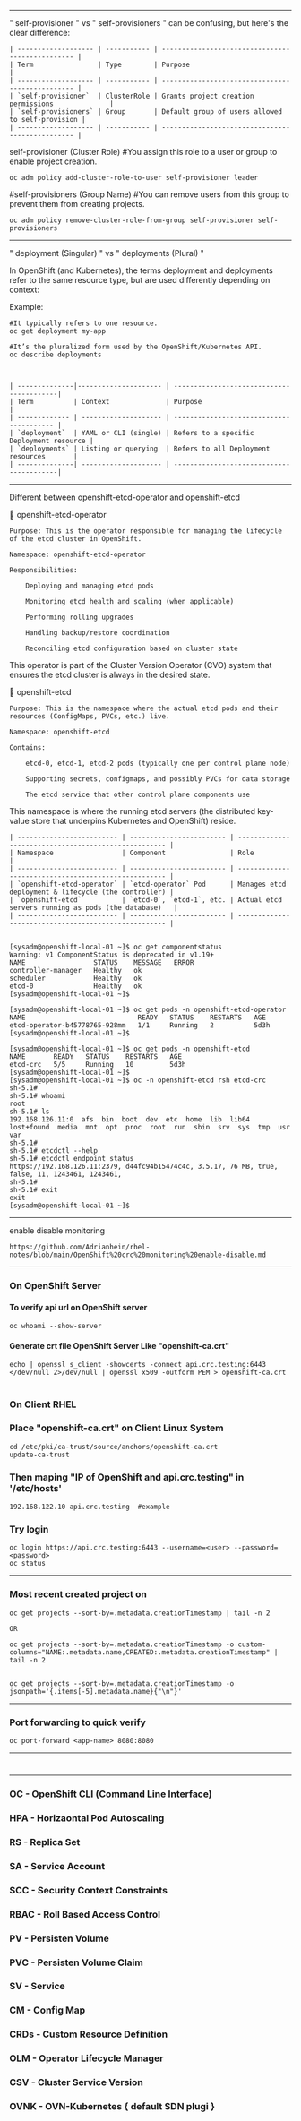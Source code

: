 
---

" self-provisioner " vs " self-provisioners " can be confusing, but here's the clear difference:

    | ------------------- | ----------- | ------------------------------------------------ |
    | Term                | Type        | Purpose                                          |
    | ------------------- | ----------- | ------------------------------------------------ |
    | `self-provisioner`  | ClusterRole | Grants project creation permissions              |
    | `self-provisioners` | Group       | Default group of users allowed to self-provision |
    | ------------------- | ----------- | ------------------------------------------------ |


self-provisioner (Cluster Role)
#You assign this role to a user or group to enable project creation.

    oc adm policy add-cluster-role-to-user self-provisioner leader

#self-provisioners (Group Name)
#You can remove users from this group to prevent them from creating projects.

    oc adm policy remove-cluster-role-from-group self-provisioner self-provisioners

---

" deployment (Singular) " vs " deployments (Plural) "

In OpenShift (and Kubernetes), the terms deployment and deployments refer to the same resource type, but are used differently depending on context:

Example:

    #It typically refers to one resource.
    oc get deployment my-app

    #It’s the pluralized form used by the OpenShift/Kubernetes API.
    oc describe deployments



    | --------------|--------------------- | -----------------------------------------|
    | Term          | Context              | Purpose                                  |
    | ------------- | -------------------- | ---------------------------------------- |
    | `deployment`  | YAML or CLI (single) | Refers to a specific Deployment resource |
    | `deployments` | Listing or querying  | Refers to all Deployment resources       |
    | --------------| -------------------- | -----------------------------------------|

---


Different between  openshift-etcd-operator and openshift-etcd


🔹 openshift-etcd-operator

    Purpose: This is the operator responsible for managing the lifecycle of the etcd cluster in OpenShift.

    Namespace: openshift-etcd-operator

    Responsibilities:

        Deploying and managing etcd pods

        Monitoring etcd health and scaling (when applicable)

        Performing rolling upgrades

        Handling backup/restore coordination

        Reconciling etcd configuration based on cluster state

This operator is part of the Cluster Version Operator (CVO) system that ensures the etcd cluster is always in the desired state.



🔹 openshift-etcd

    Purpose: This is the namespace where the actual etcd pods and their resources (ConfigMaps, PVCs, etc.) live.

    Namespace: openshift-etcd

    Contains:

        etcd-0, etcd-1, etcd-2 pods (typically one per control plane node)

        Supporting secrets, configmaps, and possibly PVCs for data storage

        The etcd service that other control plane components use

This namespace is where the running etcd servers (the distributed key-value store that underpins Kubernetes and OpenShift) reside.

    | ------------------------- | ------------------------ | ---------------------------------------------------- |
    | Namespace                 | Component                | Role                                                 |
    | ------------------------- | ------------------------ | ---------------------------------------------------- |
    | `openshift-etcd-operator` | `etcd-operator` Pod      | Manages etcd deployment & lifecycle (the controller) |
    | `openshift-etcd`          | `etcd-0`, `etcd-1`, etc. | Actual etcd servers running as pods (the database)   |
    | ------------------------- | ------------------------ | ---------------------------------------------------- |


    [sysadm@openshift-local-01 ~]$ oc get componentstatus 
    Warning: v1 ComponentStatus is deprecated in v1.19+
    NAME                 STATUS    MESSAGE   ERROR
    controller-manager   Healthy   ok        
    scheduler            Healthy   ok        
    etcd-0               Healthy   ok        
    [sysadm@openshift-local-01 ~]$ 

    [sysadm@openshift-local-01 ~]$ oc get pods -n openshift-etcd-operator
    NAME                            READY   STATUS    RESTARTS   AGE
    etcd-operator-b45778765-928mm   1/1     Running   2          5d3h
    [sysadm@openshift-local-01 ~]$ 

    [sysadm@openshift-local-01 ~]$ oc get pods -n openshift-etcd
    NAME       READY   STATUS    RESTARTS   AGE
    etcd-crc   5/5     Running   10         5d3h
    [sysadm@openshift-local-01 ~]$ 
    [sysadm@openshift-local-01 ~]$ oc -n openshift-etcd rsh etcd-crc
    sh-5.1# 
    sh-5.1# whoami
    root
    sh-5.1# ls
    192.168.126.11:0  afs  bin  boot  dev  etc  home  lib  lib64  lost+found  media  mnt  opt  proc  root  run  sbin  srv  sys  tmp  usr  var
    sh-5.1# 
    sh-5.1# etcdctl --help
    sh-5.1# etcdctl endpoint status
    https://192.168.126.11:2379, d44fc94b15474c4c, 3.5.17, 76 MB, true, false, 11, 1243461, 1243461, 
    sh-5.1# 
    sh-5.1# exit
    exit
    [sysadm@openshift-local-01 ~]$ 

---

enable disable monitoring

    https://github.com/Adrianhein/rhel-notes/blob/main/OpenShift%20crc%20monitoring%20enable-disable.md

---

### On OpenShift Server

#### To verify api url on OpenShift server

    oc whoami --show-server
#### Generate crt file OpenShift Server Like "openshift-ca.crt" 
    echo | openssl s_client -showcerts -connect api.crc.testing:6443 </dev/null 2>/dev/null | openssl x509 -outform PEM > openshift-ca.crt

#

### On Client RHEL
### Place "openshift-ca.crt" on Client Linux System

    cd /etc/pki/ca-trust/source/anchors/openshift-ca.crt
    update-ca-trust 

### Then maping "IP of OpenShift and api.crc.testing" in '/etc/hosts' 
    
    192.168.122.10 api.crc.testing  #example

### Try login

    oc login https://api.crc.testing:6443 --username=<user> --password=<password>
    oc status

---

### Most recent created project on 

    oc get projects --sort-by=.metadata.creationTimestamp | tail -n 2

    OR
    
    oc get projects --sort-by=.metadata.creationTimestamp -o custom-columns="NAME:.metadata.name,CREATED:.metadata.creationTimestamp" | tail -n 2


    oc get projects --sort-by=.metadata.creationTimestamp -o jsonpath='{.items[-5].metadata.name}{"\n"}'

---

### Port forwarding to quick verify

    oc port-forward <app-name> 8080:8080

---

#

---

### OC    - OpenShift CLI (Command Line Interface) 
### HPA   - Horizaontal Pod Autoscaling
### RS    - Replica Set
### SA    - Service Account
### SCC   - Security Context Constraints
### RBAC  - Roll Based Access Control
### PV    - Persisten Volume 
### PVC   - Persisten Volume Claim
### SV    - Service
### CM    - Config Map
### CRDs  - Custom Resource Definition
### OLM   - Operator Lifecycle Manager
### CSV   - Cluster Service Version
### OVNK  - OVN-Kubernetes { default SDN plugi }








